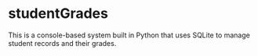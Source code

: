 # studentGrades
This is a console-based system built in Python that uses SQLite to manage student records and their grades.
